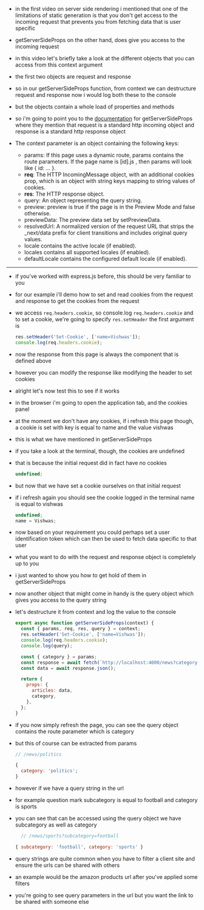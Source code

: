 - in the first video on server side rendering i mentioned that one of the limitations of static generation is that you don't get access to the incoming request that prevents you from fetching data that is user specific
- getServerSideProps on the other hand, does give you access to the incoming request
- in this video let's briefly take a look at the different objects that you can access from this context argument

- the first two objects are request and response
- so in our getServerSideProps function, from context we can destructure request and response now i would log both these to the console
- but the objects contain a whole load of properties and methods 
- so i'm going to point you to the [documentation](https://nextjs.org/docs/api-reference/data-fetching/get-server-side-props) for getServerSideProps where they mention that request is a standard http incoming object and response is a standard http response object
- The context parameter is an object containing the following keys:
  - params: If this page uses a dynamic route, params contains the route parameters. If the page name is [id].js , then params will look like { id: ... }.
  - **req**: The HTTP IncomingMessage object, with an additional cookies prop, which is an object with string keys mapping to string values of cookies.
  - **res**: The HTTP response object.
  - query: An object representing the query string.
  - preview: preview is true if the page is in the Preview Mode and false otherwise.
  - previewData: The preview data set by setPreviewData.
  - resolvedUrl: A normalized version of the request URL that strips the _next/data prefix for client transitions and includes original query values.
  - locale contains the active locale (if enabled).
  - locales contains all supported locales (if enabled).
  - defaultLocale contains the configured default locale (if enabled).

----

- if you've worked with express.js before, this should be very familiar to you
- for our example i'll demo how to set and read cookies from the request and response to get the cookies from the request
- we access `req.headers.cookie`, so console.log `req.headers.cookie` and to set a cookie, we're going to specify `res.setHeader` the first argument is
  ```jsx
  res.setHeader('Set-Cookie', ['name=Vishwas']);
  console.log(req.headers.cookie);
  ```
- now the response from this page is always the component that is defined above
- however you can modify the response like modifying the header to set cookies
- alright let's now test this to see if it works

- in the browser i'm going to open the application tab, and the cookies panel
- at the moment we don't have any cookies, if i refresh this page though, a cookie is set with key is equal to name and the value vishwas
- this is what we have mentioned in getServerSideProps
- if you take a look at the terminal, though, the cookies are undefined
- that is because the initial request did in fact have no cookies
  ```jsx
  undefined;
  ```
- but now that we have set a cookie ourselves on that initial request
- if i refresh again you should see the cookie logged in the terminal name is equal to vishwas
  ```jsx
  undefined;
  name = Vishwas;
  ```
- now based on your requirement you could perhaps set a user identification token which can then be used to fetch data specific to that user
- what you want to do with the request and response object is completely up to you
- i just wanted to show you how to get hold of them in getServerSideProps

- now another object that might come in handy is the query object which gives you access to the query string
- let's destructure it from context and log the value to the console
  ```jsx
  export async function getServerSideProps(context) {
    const { params, req, res, query } = context;
    res.setHeader('Set-Cookie', ['name=Vishwas']);
    console.log(req.headers.cookie);
    console.log(query);

    const { category } = params;
    const response = await fetch(`http://localhost:4000/news?category=${category}`);
    const data = await response.json();

    return {
      props: {
        articles: data,
        category,
      },
    };
  }


  ```
- if you now simply refresh the page, you can see the query object contains the route parameter which is category
- but this of course can be extracted from params
  ```jsx
  // /news/politics
  
  {
    category: 'politics';
  }
  ```

- however if we have a query string in the url
- for example question mark subcategory is equal to football and category is sports
- you can see that can be accessed using the query object we have subcategory as well as category

  ```jsx
    // /news/sports?subcategory=football

  { subcategory: 'football', category: 'sports' }
  ```

- query strings are quite common when you have to filter a client site and ensure the urls can be shared with others
- an example would be the amazon products url after you've applied some filters
- you're going to see query parameters in the url but you want the link to be shared with someone else
